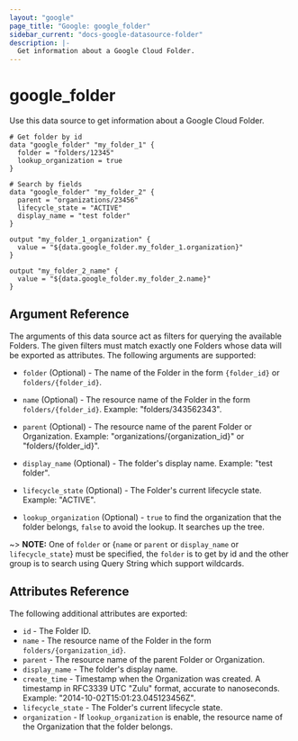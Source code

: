 ```yaml
---
layout: "google"
page_title: "Google: google_folder"
sidebar_current: "docs-google-datasource-folder"
description: |-
  Get information about a Google Cloud Folder.
---
```


# google\_folder

Use this data source to get information about a Google Cloud Folder.

```hcl
# Get folder by id
data "google_folder" "my_folder_1" {
  folder = "folders/12345"
  lookup_organization = true
}

# Search by fields
data "google_folder" "my_folder_2" {
  parent = "organizations/23456"
  lifecycle_state = "ACTIVE"
  display_name = "test folder"
}

output "my_folder_1_organization" {
  value = "${data.google_folder.my_folder_1.organization}"
}

output "my_folder_2_name" {
  value = "${data.google_folder.my_folder_2.name}"
}

```

## Argument Reference

The arguments of this data source act as filters for querying the available Folders.
The given filters must match exactly one Folders whose data will be exported as attributes.
The following arguments are supported:

* `folder` (Optional) - The name of the Folder in the form `{folder_id}` or `folders/{folder_id}`.

* `name` (Optional) - The resource name of the Folder in the form `folders/{folder_id}`. Example: "folders/343562343".
* `parent` (Optional) - The resource name of the parent Folder or Organization. Example: "organizations/{organization_id}" or "folders/{folder_id}".
* `display_name` (Optional) - The folder's display name. Example: "test folder".
* `lifecycle_state` (Optional) - The Folder's current lifecycle state. Example: "ACTIVE".

* `lookup_organization` (Optional) - `true` to find the organization that the folder belongs, `false` to avoid the lookup. It searches up the tree.

~> **NOTE:** One of `folder` or {`name` or `parent` or `display_name` or `lifecycle_state`} must be specified, the `folder` is to get by id and the other group is to search using Query String which support wildcards.

## Attributes Reference

The following additional attributes are exported:

* `id` - The Folder ID.
* `name` - The resource name of the Folder in the form `folders/{organization_id}`.
* `parent` - The resource name of the parent Folder or Organization.
* `display_name` - The folder's display name.
* `create_time` - Timestamp when the Organization was created. A timestamp in RFC3339 UTC "Zulu" format, accurate to nanoseconds. Example: "2014-10-02T15:01:23.045123456Z".
* `lifecycle_state` - The Folder's current lifecycle state.
* `organization` - If `lookup_organization` is enable, the resource name of the Organization that the folder belongs.
